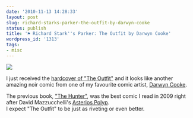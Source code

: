 ```yaml
---
date: '2010-11-13 14:28:33'
layout: post
slug: richard-starks-parker-the-outfit-by-darwyn-cooke
status: publish
title: '⚑ Richard Stark''s Parker: The Outfit by Darwyn Cooke'
wordpress_id: '1313'
tags:
- misc
---
```


![](http://jmesnil.net/weblog/wp-content/uploads/2010/11/parkeroutfitpreviewpages_0001_02.jpg)

I just received the [hardcover of "The Outfit"][amazon] and it looks like another amazing noir comic from one of my favourite comic artist, [Darwyn Cooke][cooke].

The previous book, ["The Hunter"][hunter], was the best comic I read in 2009 right after David Mazzucchelli's [Asterios Polyp][asterios].  
I expect "The Outfit" to be just as riveting or even better.

[amazon]: http://www.amazon.com/Parker-Outfit-Darwyn-Cooke/dp/1600107621
[cooke]: http://en.wikipedia.org/wiki/Darwyn_Cooke
[hunter]: http://www.amazon.com/Parker-Hunter-Richard-Starks/dp/1600104932/ref=pd_bxgy_b_img_b
[asterios]: http://www.amazon.com/Asterios-Polyp-David-Mazzucchelli/dp/0307377326/ref=sr_1_1?s=books&ie;=UTF8&qid;=1289654650&sr;=1-1
